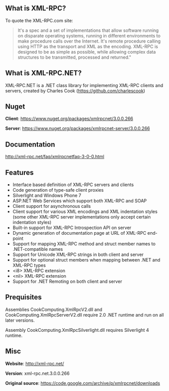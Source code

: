 
What is XML-RPC?
----------------

To quote the XML-RPC.com site:

> It's a spec and a set of implementations that allow software running on disparate operating systems, running in different environments to make procedure calls over the Internet. It's remote procedure calling using HTTP as the transport and XML as the encoding. XML-RPC is designed to be as simple as possible, while allowing complex data structures to be transmitted, processed and returned."  

What is XML-RPC.NET?
--------------------

XML-RPC.NET is a .NET class library for implementing XML-RPC clients and servers, created by Charles Cook (https://github.com/charlescook)

Nuget
-----

**Client**: https://www.nuget.org/packages/xmlrpcnet/3.0.0.266

**Server**: https://www.nuget.org/packages/xmlrpcnet-server/3.0.0.266

Documentation
-------------
http://xml-rpc.net/faq/xmlrpcnetfaq-3-0-0.html

Features 
--------
 - Interface based definition of XML-RPC servers and clients
 - Code generation of type-safe client proxies
 - Silverlight and Windows Phone 7
 - ASP.NET Web Services which support both XML-RPC and SOAP
 - Client support for asynchronous calls
 - Client support for various XML encodings and XML indentation styles (some other XML-RPC server implementations only accept certain indentation styles)
 - Built-in support for XML-RPC Introspection API on server
 - Dynamic generation of documentation page at URL of XML-RPC end-point
 - Support for mapping XML-RPC method and struct member names to .NET-compatible names
 - Support for Unicode XML-RPC strings in both client and server
 - Support for optional struct members when mapping between .NET and XML-RPC types
 - &lt;i8&gt; XML-RPC extension
 - &lt;nil&gt; XML-RPC extension
 - Support for .NET Remoting on both client and server
 
Prequisites
-----------
Assemblies CookComputing.XmlRpcV2.dll and CookComputing.XmlRpcServerV2.dll 
require 2.0 .NET runtime and run on all later versions.

Assembly CookComputing.XmlRpcSilverlight.dll requires Silverlight 4 runtime.
 
Misc
----
**Website**: http://xml-rpc.net/

**Version**: xml-rpc.net.3.0.0.266

**Original source**: https://code.google.com/archive/p/xmlrpcnet/downloads